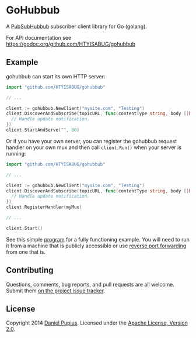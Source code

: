 GoHubbub
========

A [PubSubHubbub](https://pubsubhubbub.googlecode.com/) subscriber client library
for Go (golang).

For API documentation see https://godoc.org/github.com/HTYISABUG/gohubbub

Example
-------

gohubbub can start its own HTTP server:

```go
import "github.com/HTYISABUG/gohubbub"

// ...

client := gohubbub.NewClient("mysite.com", "Testing")
client.DiscoverAndSubscribe(topicURL, func(contentType string, body []byte) {
  // Handle update notification.
})
client.StartAndServe("", 80)
```

Or if you have your own server, you can register the gohubbub request handler on
your own mux and then call `client.Run()` when your server is running:

```go
import "github.com/HTYISABUG/gohubbub"

// ...

client := gohubbub.NewClient("mysite.com", "Testing")
client.DiscoverAndSubscribe(topicURL, func(contentType string, body []byte) {
  // Handle update notification.
})
client.RegisterHandler(myMux)

// ...

client.Start()

```

See this simple [program](./example/example.go) for a fully functioning example.
You will need to run it from a machine that is publicly accessible or use
[reverse port forwarding](https://medium.com/dev-tricks/220030f3c84a) from one
that is.


Contributing
------------
Questions, comments, bug reports, and pull requests are all welcome.  Submit
them [on the project issue tracker](https://github.com/HTYISABUG/gohubbub/issues/new).

License
-------
Copyright 2014 [Daniel Pupius](http://pupius.co.uk). Licensed under the
[Apache License, Version 2.0](http://www.apache.org/licenses/LICENSE-2.0).
